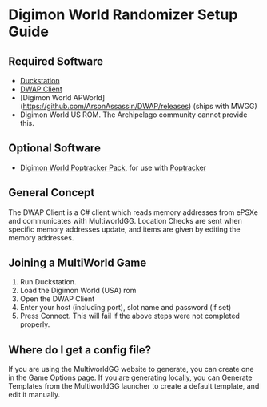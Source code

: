 # Digimon World Randomizer Setup Guide

## Required Software

- [Duckstation](https://github.com/stenzek/duckstation/releases/tag/latest)
- [DWAP Client](https://github.com/ArsonAssassin/DWAP/releases)
- [Digimon World APWorld] (https://github.com/ArsonAssassin/DWAP/releases) (ships with MWGG)
- Digimon World US ROM. The Archipelago community cannot provide this.

## Optional Software

- [Digimon World Poptracker Pack](https://github.com/seto10987/Digimon-World-AP-PopTracker-Pack), for use with [Poptracker](https://github.com/black-sliver/PopTracker/releases)

## General Concept

The DWAP Client is a C# client which reads memory addresses from ePSXe and communicates with MultiworldGG. Location Checks are sent when specific memory addresses update, and items are given by editing the memory addresses.

## Joining a MultiWorld Game

1. Run Duckstation.
2. Load the Digimon World (USA) rom
3. Open the DWAP Client
4. Enter your host (including port), slot name and password (if set)
5. Press Connect. This will fail if the above steps were not completed properly.

## Where do I get a config file?

If you are using the MultiworldGG website to generate, you can create one in the Game Options page. If you are generating locally, you can Generate Templates from the MultiworldGG launcher to create a default template, and edit it manually.

